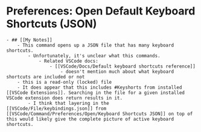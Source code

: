 # Preferences: Open Default Keyboard Shortcuts (JSON)
	- ## [[My Notes]]
		- This command opens up a JSON file that has many keyboard shortcuts.
			- Unfortunately, it's unclear what this commands.
				- Related VSCode docs:
					- [[VSCode/Docs/Default keyboard shortcuts reference]]
						- doesn't mention much about what keyboard shortcuts are included or not
		- this is a read-only (locked) file
		- It does appear that this includes #Keyshorts from installed [[VSCode Extensions]]. Searching in the file for a given installed VSCode extension does return results in it.
			- I think that layering in the [[VSCode/File/keybindings.json]] from [[VSCode/Command/Preferences/Open/Keyboard Shortcuts JSON]] on top of this would likely give the complete picture of active keyboard shortcuts.
